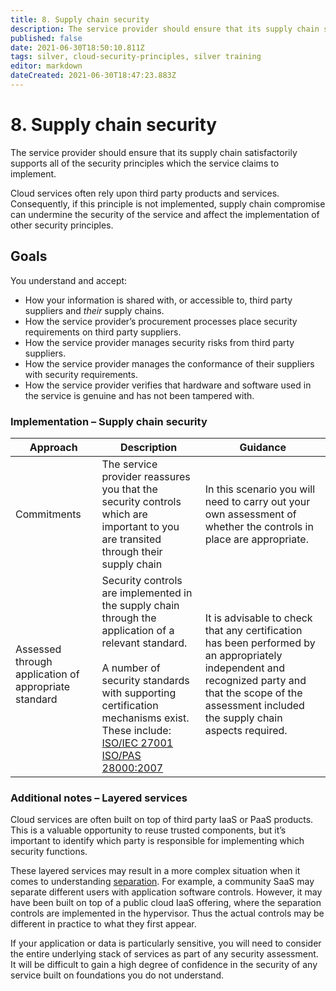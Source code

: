 ```yaml
---
title: 8. Supply chain security
description: The service provider should ensure that its supply chain satisfactorily supports all of the security principles which the service claims to implement.
published: false
date: 2021-06-30T18:50:10.811Z
tags: silver, cloud-security-principles, silver training
editor: markdown
dateCreated: 2021-06-30T18:47:23.883Z
---
```


# 8\. Supply chain security

The service provider should ensure that its supply chain satisfactorily supports all of the security principles which the service claims to implement.

Cloud services often rely upon third party products and services. Consequently, if this principle is not implemented, supply chain compromise can undermine the security of the service and affect the implementation of other security principles.

## Goals

You understand and accept:

-   How your information is shared with, or accessible to, third party suppliers and *their* supply chains.
-   How the service provider’s procurement processes place security requirements on third party suppliers.
-   How the service provider manages security risks from third party suppliers.
-   How the service provider manages the conformance of their suppliers with security requirements.
-   How the service provider verifies that hardware and software used in the service is genuine and has not been tampered with.

### **Implementation – Supply chain security**

| **Approach** | **Description** | **Guidance** |
| --- | --- | --- |
| Commitments | The service provider reassures you that the security controls which are important to you are transited through their supply chain | In this scenario you will need to carry out your own assessment of whether the controls in place are appropriate. |
| Assessed through application of appropriate standard | Security controls are implemented in the supply chain through the application of a relevant standard.<br><br>A number of security standards with supporting certification mechanisms exist. These include:   <br>[ISO/IEC 27001](#)   <br>[ISO/PAS 28000:2007](#) | It is advisable to check that any certification has been performed by an appropriately independent and recognized party and that the scope of the assessment included the supply chain aspects required. |

### **Additional notes – Layered services**

Cloud services are often built on top of third party IaaS or PaaS products. This is a valuable opportunity to reuse trusted components, but it’s important to identify which party is responsible for implementing which security functions.

These layered services may result in a more complex situation when it comes to understanding [separation](#). For example, a community SaaS may separate different users with application software controls. However, it may have been built on top of a public cloud IaaS offering, where the separation controls are implemented in the hypervisor. Thus the actual controls may be different in practice to what they first appear.

If your application or data is particularly sensitive, you will need to consider the entire underlying stack of services as part of any security assessment. It will be difficult to gain a high degree of confidence in the security of any service built on foundations you do not understand.